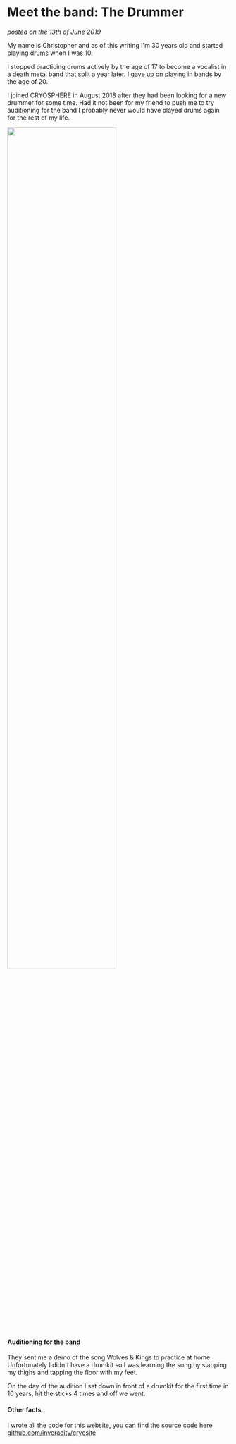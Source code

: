 # Meet the band: The Drummer

<em> posted on the 13th of June 2019 </em>

My name is Christopher and as of this writing I'm 30 years old and started playing drums when I was 10.

I stopped practicing drums actively by the age of 17 to become a vocalist in a death metal band that split a year later. I gave up on playing in bands by the age of 20.

I joined CRYOSPHERE in August 2018 after they had been looking for a new drummer for some time.
Had it not been for my friend to push me to try auditioning for the band I probably never would have played drums again for the rest of my life.

<img src="https://i.imgur.com/D1L9pPT.jpg" width="70%" height="70%" align="center"/><br />

#### Auditioning for the band


They sent me a demo of the song Wolves & Kings to practice at home. Unfortunately I didn't have a drumkit so I was learning the song by slapping my thighs and tapping the floor with my feet.

On the day of the audition I sat down in front of a drumkit for the first time in 10 years, hit the sticks 4 times and off we went.

#### Other facts

I wrote all the code for this website, you can find the source code here [github.com/inveracity/cryosite](https://github.com/Inveracity/cryosite)
